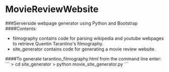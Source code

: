 # MovieReviewWebsite
###Serverside webpage generator using Python and Bootstrap
####Contents:
<ul>
  <li>filmography contains code for parsing wikipedia and youtube webpages to retrieve Quentin Tarantino's filmography. <br/>
  <li>site_generator contains code for generating a movie review website.
</ul>
####To generate tarantino_filmography.html from the command line enter:
```
> cd site_generator
> python movie_site_generator.py
```
